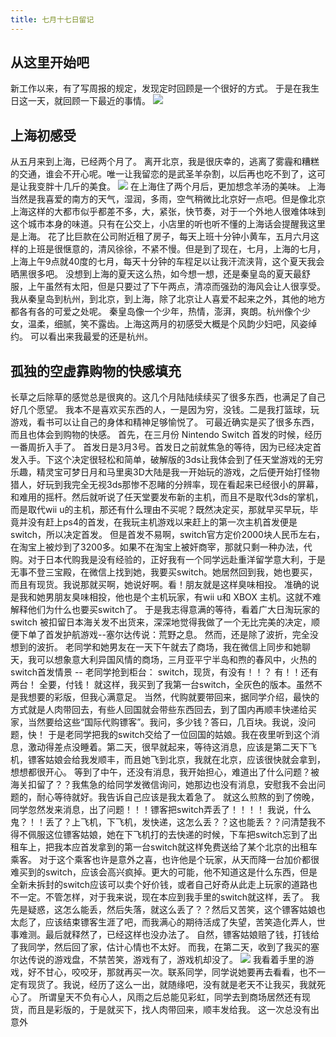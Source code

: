 ```yaml
---
title: 七月十七日留记
---
```

## 从这里开始吧
新工作以来，有了写周报的规定，发现定时回顾是一个很好的方式。
于是在我生日这一天，就回顾一下最近的事情。
![](https://user-gold-cdn.xitu.io/2017/7/17/2bd483bf86724931385256f5b8747122)
## 上海初感受
从五月来到上海，已经两个月了。
离开北京，我是很庆幸的，逃离了雾霾和糟糕的交通，谁会不开心呢。唯一让我留恋的是武圣羊杂割，以后再也吃不到了，这可是让我变胖十几斤的美食。
![](https://user-gold-cdn.xitu.io/2017/7/17/889c450bf6094fc0fa50d6736e59d92a)
在上海住了两个月后，更加想念羊汤的美味。
上海当然是我喜爱的南方的天气，湿润，多雨，空气稍微比北京好一点吧。但是像北京上海这样的大都市似乎都差不多，大，紧张，快节奏，对于一个外地人很难体味到这个城市本身的味道。只有在公交上，小店里的听也听不懂的上海话会提醒我这里是上海。
花了比巨款在公司附近租了房子，每天上班十分钟小黄车，五月六月这样的上班是很惬意的，清风徐徐，不紧不慢。但是到了现在，七月，上海的七月，上海上午9点就40度的七月，每天十分钟的车程足以让我汗流浃背，这个夏天我会晒黑很多吧。
没想到上海的夏天这么热，如今想一想，还是秦皇岛的夏天最舒服，上午虽然有太阳，但是只要过了下午两点，清凉而强劲的海风会让人很享受。
我从秦皇岛到杭州，到北京，到上海，除了北京让人喜爱不起来之外，其他的地方都各有各的可爱之处呢。
秦皇岛像一个少年，热情，澎湃，爽朗。杭州像个少女，温柔，细腻，笑不露齿。上海这两月的初感受大概是个风韵少妇吧，风姿绰约。
可以看出来我最爱的还是杭州。
## 孤独的空虚靠购物的快感填充
长草之后除草的感觉总是很爽的。这几个月陆陆续续买了很多东西，也满足了自己好几个愿望。
我本不是喜欢买东西的人，一是因为穷，没钱。二是我打篮球，玩游戏，看书可以让自己的身体和精神足够愉悦了。
可最近确实是买了很多东西，而且也体会到购物的快感。
首先，在三月份 Nintendo Switch 首发的时候，经历一番周折入手了。
首发日是3月3号。首发日之前就焦急的等待，因为已经决定首发入手。下这个决定很轻松和简单，破解版的3ds让我体会到了任天堂游戏的无穷乐趣，精灵宝可梦日月和马里奥3D大陆是我一开始玩的游戏，之后便开始打怪物猎人，好玩到我完全无视3ds那惨不忍睹的分辨率，现在看起来已经很小的屏幕，和难用的摇杆。然后就听说了任天堂要发布新的主机，而且不是取代3ds的掌机，而是取代wii u的主机，那还有什么理由不买呢？既然决定买，那就早买早玩，毕竟并没有赶上ps4的首发，在我玩主机游戏以来赶上的第一次主机首发便是switch，所以决定首发。
但是首发不易啊，switch官方定价2000块人民币左右，在淘宝上被炒到了3200多。如果不在淘宝上被奸商宰，那就只剩一种办法，代购。对于日本代购我是没有经验的，正好我有一个同学远赴重洋留学意大利，于是无事不登三宝殿，在微信上找到她，我要买switch。她居然回到我，她也要买，而且有现货。我说那就买啊，她说好啊。看！朋友就是这样臭味相投。
准确的说是我和她男朋友臭味相投，他也是个主机玩家，有wii u和 XBOX 主机。这就不难解释他们为什么也要买switch了。
于是我志得意满的等待，看着广大日淘玩家的 switch 被扣留日本海关发不出货来，深深地觉得我做了一个无比完美的决定，顺便下单了首发护航游戏--塞尔达传说：荒野之息。
然而，还是除了波折，完全没想到的波折。
老同学和她男友在一天下午就去了商场，我在微信上同步和她聊天，我可以想象意大利异国风情的商场，三月亚平宁半岛和煦的春风中，火热的switch首发情景 -- 
老同学抢到柜台：
switch，现货，有没有！！？
有！！还有两台！
全要，付钱！
就这样，我买到了我第一台switch，全灰色的版本。虽然不是我想要的彩版，但我心满意足。
当然，代购就要带回来，据同学介绍，最快的方式就是人肉带回去，有些人回国就会带些东西回去，到了国内再顺丰快递给买家，当然要给这些“国际代购镖客”。我问，多少钱？答曰，几百块。我说，没问题，快！
于是老同学把我的switch交给了一位回国的姑娘。我在夜里听到这个消息，激动得差点没睡着。第二天，很早就起来，等待这消息，应该是第二天下飞机，镖客姑娘会给我发顺丰，而且她飞到北京，我就在北京，应该很快就会拿到，想想都很开心。
等到了中午，还没有消息，我开始担心，难道出了什么问题？被海关扣留了？？我焦急的给同学发微信询问，她那边也没有消息，安慰我不会出问题的，耐心等待就好。我告诉自己应该是我太着急了。
就这么煎熬的到了傍晚，同学忽然发来消息，出了问题！！！镖客把switch弄丢了！！！！
我说，什么鬼？！！丢了？上飞机，下飞机，发快递，这怎么丢？？这也能丢？？问清楚我不得不佩服这位镖客姑娘，她在下飞机打的去快递的时候，下车把switch忘到了出租车上，把我本应首发拿到的第一台switch就这样免费送给了某个北京的出租车乘客。
对于这个乘客也许是意外之喜，也许他是个玩家，从天而降一台加价都很难买到的switch，应该会高兴疯掉。更大的可能，他不知道这是什么东西，但是全新未拆封的switch应该可以卖个好价钱，或者自己好奇从此走上玩家的道路也不一定。不管怎样，对于我来说，现在本应到我手里的switch就这样，丢了。
我先是疑惑，这怎么能丢，然后失落，就这么丢了？？然后又苦笑，这个镖客姑娘也太彪了，应该结束镖客生涯了吧，而我满心的期待活成了失望，苦笑造化弄人，世事难测。最后就释然了，已经这样也没办法了。
自然，镖客姑娘赔了钱，打钱给了我同学，然后回了家，估计心情也不太好。
而我，在第二天，收到了我买的塞尔达传说的游戏盘，不禁苦笑，游戏有了，游戏机却没了。
![](https://user-gold-cdn.xitu.io/2017/8/11/ca691dedf0e3c5f7c0ffc22103079a33)
我看着手里的游戏，好不甘心，咬咬牙，那就再买一次。联系同学，同学说她要再去看看，也不一定有现货了。我说，经历了这么一出，就随缘吧，没有就是老天不让我买，我就死心了。
所谓皇天不负有心人，风雨之后总能见彩虹，同学去到商场居然还有现货，而且是彩版的，于是就买下，找人肉带回来，顺丰发给我。
这一次总没有出意外


